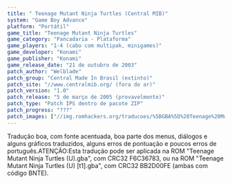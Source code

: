 ```yaml
---
title: " Teenage Mutant Ninja Turtles (Central MIB)"
system: "Game Boy Advance"
platform: "Portátil"
game_title: "Teenage Mutant Ninja Turtles"
game_category: "Pancadaria - Plataforma"
game_players: "1-4 (cabo com multipak, minigames)"
game_developer: "Konami"
game_publisher: "Konami"
game_release_date: "21 de outubro de 2003"
patch_author: "Welblade"
patch_group: "Central Made In Brasil (extinto)"
patch_site: "//www.centralmib.org/ (fora do ar)"
patch_version: "1.0"
patch_release: "5 de março de 2005 (provavelmente)"
patch_type: "Patch IPS dentro de pacote ZIP"
patch_progress: "???"
patch_images: ["//img.romhackers.org/traducoes/%5BGBA%5D%20Teenage%20Mutant%20Ninja%20Turtles%20-%20Central%20MIB%20-%201.png","//img.romhackers.org/traducoes/%5BGBA%5D%20Teenage%20Mutant%20Ninja%20Turtles%20-%20Central%20MIB%20-%202.png","//img.romhackers.org/traducoes/%5BGBA%5D%20Teenage%20Mutant%20Ninja%20Turtles%20-%20Central%20MIB%20-%203.png"]
---
```

Tradução boa, com fonte acentuada, boa parte dos menus, diálogos e alguns gráficos traduzidos, alguns erros de pontuação e poucos erros de português.ATENÇÃO:Esta tradução pode ser aplicada na ROM "Teenage Mutant Ninja Turtles (U).gba", com CRC32 F6C36783, ou na ROM "Teenage Mutant Ninja Turtles (U) [t1].gba", com CRC32 BB2D00FE (ambas com código BNTE).